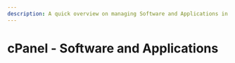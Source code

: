 ```yaml
---
description: A quick overview on managing Software and Applications in cPanel.
---
```


# cPanel - Software and Applications

